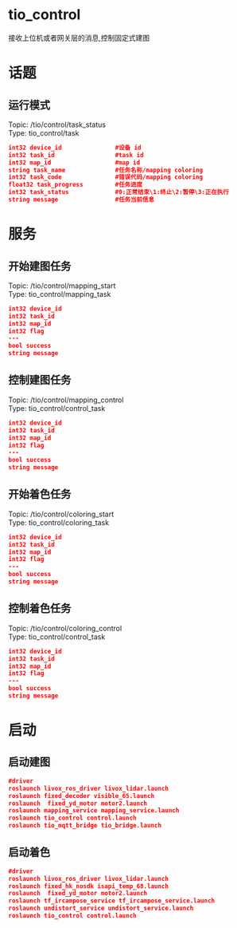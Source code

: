 <!--
 * @Descripttion: 
 * @version: 
 * @Author: li
 * @Date: 2021-05-12 16:14:16
 * @LastEditors: li
 * @LastEditTime: 2021-05-12 18:18:01
-->
# tio_control
接收上位机或者网关层的消息,控制固定式建图     
#  话题
##  运行模式
Topic: /tio/control/task_status  
Type: tio_control/task  
```json
int32 device_id               #设备 id
int32 task_id                 #task id
int32 map_id                  #map id
string task_name              #任务名称/mapping coloring
int32 task_code               #错误代码/mapping coloring
float32 task_progress         #任务进度
int32 task_status             #0:正常结束\1:终止\2:暂停\3:正在执行                             #4:未执行\5:超期\6:预执行\7:超时
string message                #任务当前信息
```

#  服务
##  开始建图任务
Topic: /tio/control/mapping_start  
Type: tio_control/mapping_task  
```json
int32 device_id
int32 task_id
int32 map_id
int32 flag
---
bool success
string message
```
##  控制建图任务
Topic: /tio/control/mapping_control  
Type: tio_control/control_task  
```json
int32 device_id
int32 task_id
int32 map_id
int32 flag
---
bool success
string message
```
##  开始着色任务
Topic: /tio/control/coloring_start  
Type: tio_control/coloring_task  
```json
int32 device_id
int32 task_id
int32 map_id
int32 flag
---
bool success
string message
```
##  控制着色任务
Topic: /tio/control/coloring_control  
Type: tio_control/control_task  
```json
int32 device_id
int32 task_id
int32 map_id
int32 flag
---
bool success
string message
```
#  启动
##  启动建图
```json
#driver
roslaunch livox_ros_driver livox_lidar.launch
roslaunch fixed_decoder visible_65.launch
roslaunch  fixed_yd_motor motor2.launch
roslaunch mapping_service mapping_service.launch
roslaunch tio_control control.launch
roslaunch tio_mqtt_bridge tio_bridge.launch
```
##  启动着色
```json
#driver
roslaunch livox_ros_driver livox_lidar.launch
roslaunch fixed_hk_nosdk isapi_temp_68.launch
roslaunch  fixed_yd_motor motor2.launch
roslaunch tf_ircampose_service tf_ircampose_service.launch
roslaunch undistort_service undistort_service.launch
roslaunch tio_control control.launch
```